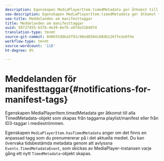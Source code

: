 ```yaml
---
description: Egenskapen MediaPlayerItem.timedMetadata ger åtkomst till alla TimedMetadata-objekt som skapas från taggarna playlist/manifest eller från ID3-taggar i medieströmmen.
seo-description: Egenskapen MediaPlayerItem.timedMetadata ger åtkomst till alla TimedMetadata-objekt som skapas från taggarna playlist/manifest eller från ID3-taggar i medieströmmen.
seo-title: Meddelanden om manifesttaggar
title: Meddelanden om manifesttaggar
uuid: 50727455-b37b-4e39-8efb-a97de3164074
translation-type: tm+mt
source-git-commit: 040655d8ba5f91c98ed0584c08db226ffe1e0f4e
workflow-type: tm+mt
source-wordcount: '118'
ht-degree: 0%

---
```



# Meddelanden för manifesttaggar{#notifications-for-manifest-tags}

Egenskapen MediaPlayerItem.timedMetadata ger åtkomst till alla TimedMetadata-objekt som skapas från taggarna playlist/manifest eller från ID3-taggar i medieströmmen.

<!--<a id="section_9A22F6F1EA1F4F0C9E0C7687D12AA4AA"></a>-->

Egenskapen `MediaPlayerItem.hasTimedMetadata` anger om det finns en anpassad tagg som du prenumererar på i det aktuella mediet. Du kan övervaka tidsbestämda metadata genom att avlyssna `Events.TimedMetadataEvent`, som skickas av MediaPlayer-instansen varje gång ett nytt `TimedMetadata`-objekt skapas.
